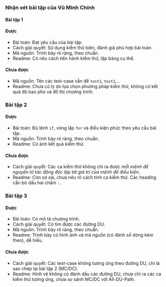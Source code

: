 ﻿### Nhận xét bài tập của Vũ Minh Chính

#### Bài tập 1

#### Được
- Bài toán: Đạt yêu cầu của bài tập.
- Cách giải quyết: Sử dụng kiểm thử biên, đánh giá phù hợp bài toán.
- Mã nguồn: Trình bày rõ ràng, theo chuẩn.
- Readme: Có nêu cách tiến hành kiểm thử, lập bảng cụ thể.

#### Chưa được
- Mã nguồn: Tên các test-case vẫn để `test1`, `test2`,...
- Readme: Chưa có lý do lựa chọn phương pháp kiểm thử, không có kết quả độ bao phủ và đồ thị chương trình.

### Bài tập 2

#### Được
- Bài toán: Đủ lệnh `if`, vòng lặp `for` và điều kiện phức theo yêu cầu bài tập.
- Mã nguồn: Trình bày rõ ràng, theo chuẩn.
- Readme: Có ảnh kết quả kiểm thử.

#### Chưa được
- Cách giải quyết: Các ca kiểm thử không chỉ ra được _mỗi mệnh đề nguyên tử tác động độc lập tới giá trị của mệnh đề điều kiện_.
- Readme: Còn sơ sài, chưa nêu rõ cách tính ca kiểm thử. Các heading cần bỏ dấu hai chấm `:`.

### Bài tập 3

#### Được
- Bài toán: Có mô tả chương trình.
- Cách giải quyết: Có tìm được các đường DU.
- Mã nguồn: Trình bày rõ ràng, theo chuẩn.
- Readme: Trình bày có hình ảnh và mã nguồn (có đánh số dòng kèm theo), dễ hiểu.

#### Chưa được
- Cách giải quyết: Các test-case không tương ứng theo đường DU, chỉ là sao chép lại bài tập 2 (MC/DC).
- Readme: Hinh vẽ không có đánh dấu các đường DU, chưa chỉ ra các ca kiểm thử tương ứng, chưa so sánh MC/DC với All-DU-Path.
